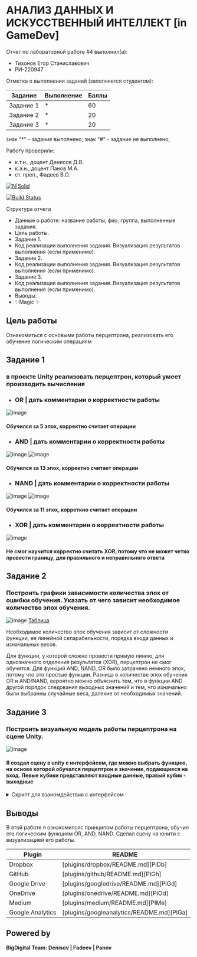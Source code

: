 # АНАЛИЗ ДАННЫХ И ИСКУССТВЕННЫЙ ИНТЕЛЛЕКТ [in GameDev]
Отчет по лабораторной работе #4 выполнил(а):
- Тихонов Егор Станиславович
- РИ-220947

Отметка о выполнении заданий (заполняется студентом):

| Задание | Выполнение | Баллы |
| ------ | ------ | ------ |
| Задание 1 | * | 60 |
| Задание 2 | * | 20 |
| Задание 3 | * | 20 |

знак "*" - задание выполнено; знак "#" - задание не выполнено;

Работу проверили:
- к.т.н., доцент Денисов Д.В.
- к.э.н., доцент Панов М.А.
- ст. преп., Фадеев В.О.

[![N|Solid](https://cldup.com/dTxpPi9lDf.thumb.png)](https://nodesource.com/products/nsolid)

[![Build Status](https://travis-ci.org/joemccann/dillinger.svg?branch=master)](https://travis-ci.org/joemccann/dillinger)

Структура отчета

- Данные о работе: название работы, фио, группа, выполненные задания.
- Цель работы.
- Задание 1.
- Код реализации выполнения задания. Визуализация результатов выполнения (если применимо).
- Задание 2.
- Код реализации выполнения задания. Визуализация результатов выполнения (если применимо).
- Задание 3.
- Код реализации выполнения задания. Визуализация результатов выполнения (если применимо).
- Выводы.
- ✨Magic ✨

## Цель работы
Ознакомиться с основыми работы перцептрона, реализовать его обучение логическим операциям

## Задание 1
### в проекте Unity реализовать перцептрон, который умеет производить вычисления
- ### OR | дать комментарии о корректности работы

![image](https://media.discordapp.net/attachments/914593555526320151/1179252015172436068/image.png?ex=65791b05&is=6566a605&hm=fd8b5e60e639a592a221604c11fe417bde92f4abb6367ddf2e7268893f2f57a7&=&format=webp&width=1247&height=662)

#### Обучился за 5 эпох, корректно считает операции

- ### AND | дать комментарии о корректности работы
  
![image](https://media.discordapp.net/attachments/914593555526320151/1179252257619984444/image.png?ex=65791b3f&is=6566a63f&hm=a836f8e59b12b0e797ccf9fd3fe500e5f95b34225b21fa824012ab3c8c0633e8&=&format=webp&width=1247&height=662)
![image](https://media.discordapp.net/attachments/914593555526320151/1179252258152665158/image.png?ex=65791b3f&is=6566a63f&hm=0c72ec0d0a00e78b0c2bd73227a640ee4830deaaeefc1ee5d8c5897d34dec90e&=&format=webp&width=1247&height=662)

#### Обучился за 13 эпох, корректно считает операции

- ### NAND | дать комментарии о корректности работы

![image](https://media.discordapp.net/attachments/914593555526320151/1179252510704279622/image.png?ex=65791b7c&is=6566a67c&hm=4fb2d60b693024c0e3f2192144139e600ac43d943da0933cddf4311d18e56f33&=&format=webp&width=1247&height=662)
![image](https://media.discordapp.net/attachments/914593555526320151/1179252511127896114/image.png?ex=65791b7c&is=6566a67c&hm=573fb0c0323f2f8fd58bd5bf4638b2cd84baaf9ee2b8485c4fc018f9d7125b8e&=&format=webp&width=1247&height=662)

#### Обучился за 11 эпох, корреткно считает операции

- ### XOR | дать комментарии о корректности работы

![image](https://media.discordapp.net/attachments/914593555526320151/1179252800006406279/image.png?ex=65791bc0&is=6566a6c0&hm=35f044358b58ca7e31050bbef17552ac7a2dae6391492feb3e3ae94cbbe79750&=&format=webp&width=1247&height=662)

#### Не смог научится корректно считать XOR, потому что не может четко провести границу, для правильного и неправильного ответа



## Задание 2
### Построить графики зависимости количества эпох от ошибки  обучения. Указать от чего зависит необходимое количество эпох обучения.

![image](https://media.discordapp.net/attachments/914593555526320151/1179260312126488716/image.png?ex=657922c0&is=6566adc0&hm=189576dc50b4f206a49d03f2c86275fbd869fd6d6050bbeeaecbe3aab8bbad02&=&format=webp&width=946&height=592)
[Таблица](https://docs.google.com/spreadsheets/d/1PmL7G05f914hMwYdI4-4fhMW7YPjLFXcYRHd9J1Im-I/edit?usp=sharing)

Необходимое количество эпох обучения зависит от сложности функции, ее линейной сепарабельности, порядка входа данных и изначальных весов.

Для функции, у которой сложно провести прямую линию, для однозначного отделения результатов (XOR), перцептрон не смог обучится. Для функций AND, NAND, OR было затрачено немного эпох, потому что это простые функции. Разница в количестве эпох обучения OR и AND/NAND, вероятно можно объяснить тем, что в функции AND другой порядок следования выходных значений и тем, что изначально были выбранны случайные веса, далекие от необходимых значений.

## Задание 3
### Построить визуальную модель работы перцептрона на сцене Unity.

![image](https://media.discordapp.net/attachments/914593555526320151/1179278586268614697/image.png?ex=657933c4&is=6566bec4&hm=6d168e6a496d76837b633dc4407caeaf304b7126da68ee8032394c7f535094da&=&format=webp&width=1247&height=662)

#### Я создал сцену в unity с интерфейсом, где можно выбрать функцию, на основе которой обучался перцептрон и значение, подающиеся на вход. Левые кубики представляют входные данные, правый кубик - выходные

<details>
<summary>Скрипт для взаиомдействия с интерфейсом</summary>

```cs
using System.Collections;
using System.Collections.Generic;
using UnityEngine;
using UnityEngine.UI;
using TMPro;

public class CubeController : MonoBehaviour
{
    public GameObject cube1;
    public GameObject cube2;
    public GameObject cube3;
    public TMP_Dropdown functionDropdown;
    public TMP_Dropdown input1Dropdown;
    public TMP_Dropdown input2Dropdown;
    public Perceptron perceptronAND;
    public Perceptron perceptronOR;
    public Perceptron perceptronNAND;
    public Perceptron perceptronXOR;
    private Perceptron activePerceptron;

    void Start()
    {
        activePerceptron = perceptronOR;

        functionDropdown.value = 0;
        functionDropdown.RefreshShownValue();

        input1Dropdown.value = 0;
        input1Dropdown.RefreshShownValue();

        input2Dropdown.value = 0;
        input2Dropdown.RefreshShownValue();

        functionDropdown.onValueChanged.AddListener(delegate { ChangeActivePerceptron(functionDropdown.value); UpdateOutputCubeColor(); });
        input1Dropdown.onValueChanged.AddListener(delegate { UpdateCubeColor(cube1, input1Dropdown.value); UpdateOutputCubeColor(); });
        input2Dropdown.onValueChanged.AddListener(delegate { UpdateCubeColor(cube2, input2Dropdown.value); UpdateOutputCubeColor(); });
    }

    void ChangeActivePerceptron(int index)
    {

        activePerceptron = index switch
        {
            1 => perceptronAND,
            0 => perceptronOR,
            2 => perceptronNAND
        };
    }

    void UpdateCubeColor(GameObject cube, int value)
    {
        Color color = value == 1 ? Color.white : Color.black;
        cube.GetComponent<Renderer>().material.color = color;
    }

    void UpdateOutputCubeColor()
    {
        double output = activePerceptron.CalcOutput(input1Dropdown.value, input2Dropdown.value);
        UpdateCubeColor(cube3, output == 1 ? 1 : 0);
    }
}

```
</details>


## Выводы

В этой работе я ознакомилсяс принципом работы перцептрона, обучил его логическим функциям OR, AND, NAND. Сделал сцену на юнити с визуализацией его работы.

| Plugin | README |
| ------ | ------ |
| Dropbox | [plugins/dropbox/README.md][PlDb] |
| GitHub | [plugins/github/README.md][PlGh] |
| Google Drive | [plugins/googledrive/README.md][PlGd] |
| OneDrive | [plugins/onedrive/README.md][PlOd] |
| Medium | [plugins/medium/README.md][PlMe] |
| Google Analytics | [plugins/googleanalytics/README.md][PlGa] |

## Powered by

**BigDigital Team: Denisov | Fadeev | Panov**